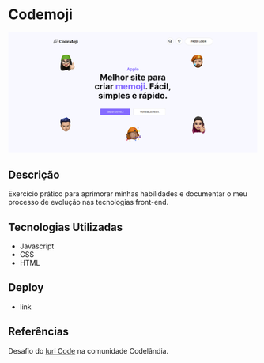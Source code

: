 # Codemoji
![](preview/preview.png)
## Descrição

Exercício prático para aprimorar minhas habilidades e documentar o meu processo de evolução nas tecnologias front-end.

## Tecnologias Utilizadas
 * Javascript
 * CSS
 * HTML

## Deploy
* link

## Referências
Desafio do [Iuri Code](https://iuricode.com/) na comunidade Codelândia.
